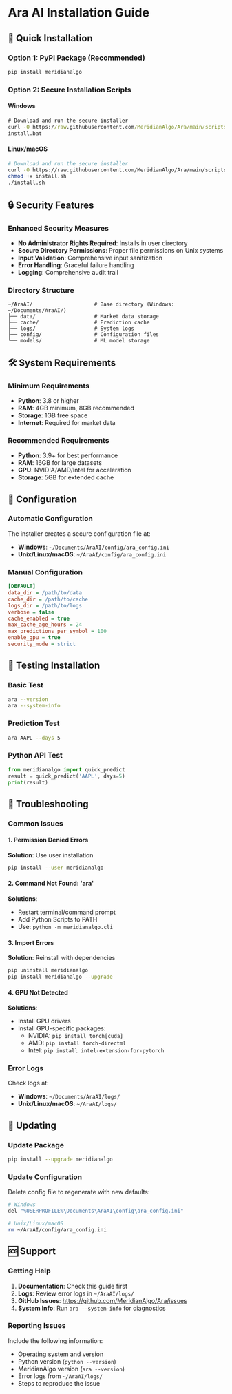 # Ara AI Installation Guide

## 🚀 Quick Installation

### Option 1: PyPI Package (Recommended)
```bash
pip install meridianalgo
```

### Option 2: Secure Installation Scripts

#### Windows
```cmd
# Download and run the secure installer
curl -O https://raw.githubusercontent.com/MeridianAlgo/Ara/main/scripts/install.bat
install.bat
```

#### Linux/macOS
```bash
# Download and run the secure installer
curl -O https://raw.githubusercontent.com/MeridianAlgo/Ara/main/scripts/install.sh
chmod +x install.sh
./install.sh
```

## 🔒 Security Features

### Enhanced Security Measures
- **No Administrator Rights Required**: Installs in user directory
- **Secure Directory Permissions**: Proper file permissions on Unix systems
- **Input Validation**: Comprehensive input sanitization
- **Error Handling**: Graceful failure handling
- **Logging**: Comprehensive audit trail

### Directory Structure
```
~/AraAI/                    # Base directory (Windows: ~/Documents/AraAI/)
├── data/                   # Market data storage
├── cache/                  # Prediction cache
├── logs/                   # System logs
├── config/                 # Configuration files
└── models/                 # ML model storage
```

## 🛠️ System Requirements

### Minimum Requirements
- **Python**: 3.8 or higher
- **RAM**: 4GB minimum, 8GB recommended
- **Storage**: 1GB free space
- **Internet**: Required for market data

### Recommended Requirements
- **Python**: 3.9+ for best performance
- **RAM**: 16GB for large datasets
- **GPU**: NVIDIA/AMD/Intel for acceleration
- **Storage**: 5GB for extended cache

## 🔧 Configuration

### Automatic Configuration
The installer creates a secure configuration file at:
- **Windows**: `~/Documents/AraAI/config/ara_config.ini`
- **Unix/Linux/macOS**: `~/AraAI/config/ara_config.ini`

### Manual Configuration
```ini
[DEFAULT]
data_dir = /path/to/data
cache_dir = /path/to/cache
logs_dir = /path/to/logs
verbose = false
cache_enabled = true
max_cache_age_hours = 24
max_predictions_per_symbol = 100
enable_gpu = true
security_mode = strict
```

## 🧪 Testing Installation

### Basic Test
```bash
ara --version
ara --system-info
```

### Prediction Test
```bash
ara AAPL --days 5
```

### Python API Test
```python
from meridianalgo import quick_predict
result = quick_predict('AAPL', days=5)
print(result)
```

## 🚨 Troubleshooting

### Common Issues

#### 1. Permission Denied Errors
**Solution**: Use user installation
```bash
pip install --user meridianalgo
```

#### 2. Command Not Found: 'ara'
**Solutions**:
- Restart terminal/command prompt
- Add Python Scripts to PATH
- Use: `python -m meridianalgo.cli`

#### 3. Import Errors
**Solution**: Reinstall with dependencies
```bash
pip uninstall meridianalgo
pip install meridianalgo --upgrade
```

#### 4. GPU Not Detected
**Solutions**:
- Install GPU drivers
- Install GPU-specific packages:
  - NVIDIA: `pip install torch[cuda]`
  - AMD: `pip install torch-directml`
  - Intel: `pip install intel-extension-for-pytorch`

### Error Logs
Check logs at:
- **Windows**: `~/Documents/AraAI/logs/`
- **Unix/Linux/macOS**: `~/AraAI/logs/`

## 🔄 Updating

### Update Package
```bash
pip install --upgrade meridianalgo
```

### Update Configuration
Delete config file to regenerate with new defaults:
```bash
# Windows
del "%USERPROFILE%\Documents\AraAI\config\ara_config.ini"

# Unix/Linux/macOS
rm ~/AraAI/config/ara_config.ini
```

## 🆘 Support

### Getting Help
1. **Documentation**: Check this guide first
2. **Logs**: Review error logs in `~/AraAI/logs/`
3. **GitHub Issues**: https://github.com/MeridianAlgo/Ara/issues
4. **System Info**: Run `ara --system-info` for diagnostics

### Reporting Issues
Include the following information:
- Operating system and version
- Python version (`python --version`)
- MeridianAlgo version (`ara --version`)
- Error logs from `~/AraAI/logs/`
- Steps to reproduce the issue